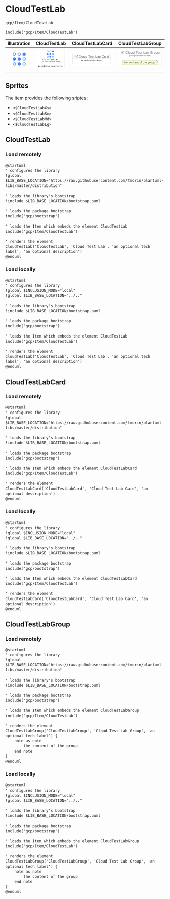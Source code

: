 # CloudTestLab


```text
gcp/Item/CloudTestLab
```

```text
include('gcp/Item/CloudTestLab')
```



| Illustration | CloudTestLab | CloudTestLabCard | CloudTestLabGroup |
| :---: | :---: | :---: | :---: |
| ![illustration for Illustration](../../gcp/Item/CloudTestLab.png) | ![illustration for CloudTestLab](../../gcp/Item/CloudTestLab.Local.png) | ![illustration for CloudTestLabCard](../../gcp/Item/CloudTestLabCard.Local.png) | ![illustration for CloudTestLabGroup](../../gcp/Item/CloudTestLabGroup.Local.png) |



## Sprites
The item provides the following sriptes:

- `<$CloudTestLabXs>`
- `<$CloudTestLabSm>`
- `<$CloudTestLabMd>`
- `<$CloudTestLabLg>`





## CloudTestLab

### Load remotely
```plantuml
@startuml
' configures the library
!global $LIB_BASE_LOCATION="https://raw.githubusercontent.com/tmorin/plantuml-libs/master/distribution"

' loads the library's bootstrap
!include $LIB_BASE_LOCATION/bootstrap.puml

' loads the package bootstrap
include('gcp/bootstrap')

' loads the Item which embeds the element CloudTestLab
include('gcp/Item/CloudTestLab')

' renders the element
CloudTestLab('CloudTestLab', 'Cloud Test Lab', 'an optional tech label', 'an optional description')
@enduml
```

### Load locally
```plantuml
@startuml
' configures the library
!global $INCLUSION_MODE="local"
!global $LIB_BASE_LOCATION="../.."

' loads the library's bootstrap
!include $LIB_BASE_LOCATION/bootstrap.puml

' loads the package bootstrap
include('gcp/bootstrap')

' loads the Item which embeds the element CloudTestLab
include('gcp/Item/CloudTestLab')

' renders the element
CloudTestLab('CloudTestLab', 'Cloud Test Lab', 'an optional tech label', 'an optional description')
@enduml
```

## CloudTestLabCard

### Load remotely
```plantuml
@startuml
' configures the library
!global $LIB_BASE_LOCATION="https://raw.githubusercontent.com/tmorin/plantuml-libs/master/distribution"

' loads the library's bootstrap
!include $LIB_BASE_LOCATION/bootstrap.puml

' loads the package bootstrap
include('gcp/bootstrap')

' loads the Item which embeds the element CloudTestLabCard
include('gcp/Item/CloudTestLab')

' renders the element
CloudTestLabCard('CloudTestLabCard', 'Cloud Test Lab Card', 'an optional description')
@enduml
```

### Load locally
```plantuml
@startuml
' configures the library
!global $INCLUSION_MODE="local"
!global $LIB_BASE_LOCATION="../.."

' loads the library's bootstrap
!include $LIB_BASE_LOCATION/bootstrap.puml

' loads the package bootstrap
include('gcp/bootstrap')

' loads the Item which embeds the element CloudTestLabCard
include('gcp/Item/CloudTestLab')

' renders the element
CloudTestLabCard('CloudTestLabCard', 'Cloud Test Lab Card', 'an optional description')
@enduml
```

## CloudTestLabGroup

### Load remotely
```plantuml
@startuml
' configures the library
!global $LIB_BASE_LOCATION="https://raw.githubusercontent.com/tmorin/plantuml-libs/master/distribution"

' loads the library's bootstrap
!include $LIB_BASE_LOCATION/bootstrap.puml

' loads the package bootstrap
include('gcp/bootstrap')

' loads the Item which embeds the element CloudTestLabGroup
include('gcp/Item/CloudTestLab')

' renders the element
CloudTestLabGroup('CloudTestLabGroup', 'Cloud Test Lab Group', 'an optional tech label') {
    note as note
        the content of the group
    end note
}
@enduml
```

### Load locally
```plantuml
@startuml
' configures the library
!global $INCLUSION_MODE="local"
!global $LIB_BASE_LOCATION="../.."

' loads the library's bootstrap
!include $LIB_BASE_LOCATION/bootstrap.puml

' loads the package bootstrap
include('gcp/bootstrap')

' loads the Item which embeds the element CloudTestLabGroup
include('gcp/Item/CloudTestLab')

' renders the element
CloudTestLabGroup('CloudTestLabGroup', 'Cloud Test Lab Group', 'an optional tech label') {
    note as note
        the content of the group
    end note
}
@enduml
```

